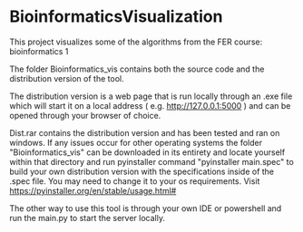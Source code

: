 # BioinformaticsVisualization
This project visualizes some of the algorithms from the FER course: bioinformatics 1

The folder Bioinformatics_vis contains both the source code and the distribution version of the tool.

The distribution version is a web page that is run locally through an .exe file which will start it on a local address ( e.g. http://127.0.0.1:5000 ) and can be opened through your browser of choice.

Dist.rar contains the distribution version and has been tested and ran on windows. If any issues occur for other operating systems the folder "Bioinformatics_vis" can be downloaded in its entirety and
locate yourself within that directory and run pyinstaller command "pyinstaller main.spec" to build your own distribution version with the specifications inside of the .spec file. You may need to change it
to your os requirements. Visit https://pyinstaller.org/en/stable/usage.html# 

The other way to use this tool is through your own IDE or powershell and run the main.py to start the server locally.
